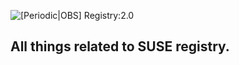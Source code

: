 ![[Periodic|OBS] Registry:2.0](https://github.com/flaviodsr/registry/workflows/%5BPeriodic%7COBS%5D%20Registry:2.0/badge.svg)

## All things related to SUSE registry.

